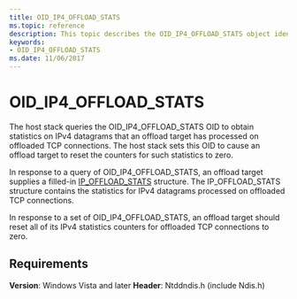 ```yaml
---
title: OID_IP4_OFFLOAD_STATS
ms.topic: reference
description: This topic describes the OID_IP4_OFFLOAD_STATS object identifier (OID).
keywords:
- OID_IP4_OFFLOAD_STATS
ms.date: 11/06/2017
---
```


# OID_IP4_OFFLOAD_STATS

The host stack queries the OID_IP4_OFFLOAD_STATS OID to obtain statistics on IPv4 datagrams that an offload target has processed on offloaded TCP connections. The host stack sets this OID to cause an offload target to reset the counters for such statistics to zero.

In response to a query of OID_IP4_OFFLOAD_STATS, an offload target supplies a filled-in [IP_OFFLOAD_STATS](/windows-hardware/drivers/ddi/ndischimney/ns-ndischimney-_ip_offload_stats) structure. The IP_OFFLOAD_STATS structure contains the statistics for IPv4 datagrams processed on offloaded TCP connections.

In response to a set of OID_IP4_OFFLOAD_STATS, an offload target should reset all of its IPv4 statistics counters for offloaded TCP connections to zero.

## Requirements

**Version**: Windows Vista and later
**Header**: Ntddndis.h (include Ndis.h)
